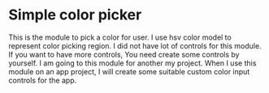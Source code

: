 # Simple color picker

This is the module to pick a color for user. I use hsv color model to 
represent color picking region. I did not have lot of controls for this module.
If you want to have more controls, You need create some controls by yourself.
I am going to this module for another my project. When I use this module on 
an app project, I will create some suitable custom color input controls for the app.


